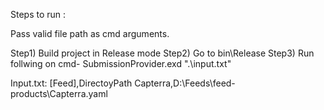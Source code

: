 Steps to run :

Pass valid file path as cmd arguments.

Step1) Build project in Release mode
Step2) Go to bin\Release
Step3) Run follwing on cmd-
SubmissionProvider.exd ".\input.txt"



Input.txt:
[Feed],DirectoyPath
Capterra,D:\Feeds\feed-products\Capterra.yaml